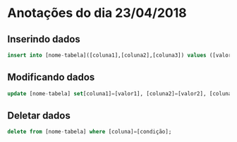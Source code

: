 Anotações do dia 23/04/2018
===========================

Inserindo dados
---------------

```sql
insert into [nome-tabela]([coluna1],[coluna2],[coluna3]) values ([valor1],[valor2],[valor3]);
```

Modificando dados
-----------------

```sql
update [nome-tabela] set[coluna1]=[valor1], [coluna2]=[valor2], [coluna3]=[valor3] where [coluna]=[condição];
```

Deletar dados
-------------

```sql
delete from [nome-tabela] where [coluna]=[condição];
```



